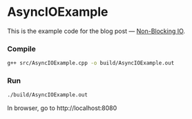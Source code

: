 # AsyncIOExample

This is the example code for the blog post — [Non-Blocking IO](https://www.okayish.dev/posts/non-blocking-io/).


### Compile

``` bash
g++ src/AsyncIOExample.cpp -o build/AsyncIOExample.out
```

### Run

``` bash
./build/AsyncIOExample.out
```

In browser, go to http://localhost:8080
